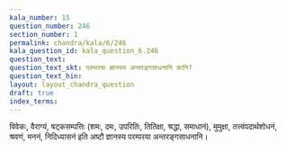 ```yaml
---
kala_number: 15
question_number: 246
section_number: 1
permalink: chandra/kala/6/246
kala_question_id: kala_question_6.246
question_text: 
question_text_skt: परम्परया ज्ञानस्य अन्तरङ्गसाधनानि कानि?
question_text_hin: 
layout: layout_chandra_question
draft: true
index_terms:
---
```


<!-- skt-start -->
विवेकः, वैराग्यं, षट्कसम्पत्तिः (शमः, दमः, उपरितिः, तितिक्षा, श्रद्धा, समाधानं), मुमुक्षा, तत्त्वंपदार्थशोधनं, श्रवणं, मननं, निदिध्यासनं इति अष्टौ ज्ञानस्य परम्परया अन्तरङ्गसाधनानि।
<!-- skt-end -->

<!-- eng-start -->
<!-- eng-end -->

